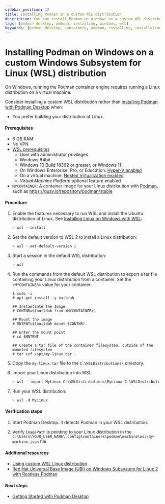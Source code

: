 ```yaml
---
sidebar_position: 12
title: Installing Podman on a custom WSL distribution
description: You can install Podman on Windows on a custom WSL distribution.
tags: [podman-desktop, podman, installing, windows, wsl]
keywords: [podman desktop, containers, podman, installing, installation, windows]
---
```


# Installing Podman on Windows on a custom Windows Subsystem for Linux (WSL) distribution

On Windows, running the Podman container engine requires running a Linux distribution on a virtual machine.

Consider installing a custom WSL distribution rather than [installing Podman with Podman Desktop](installing-podman-with-podman-desktop) when:

* You prefer building your distribution of Linux.

#### Prerequisites

* 6 GB RAM
* No VPN
* [WSL prerequisites](https://learn.microsoft.com/en-us/windows/wsl/troubleshooting#error-0x80370102-the-virtual-machine-could-not-be-started-because-a-required-feature-is-not-installed)
  * User with administrator privileges
  * Windows 64bit
  * Windows 10 Build 18362 or greater, or Windows 11
  * On Windows Enterprise, Pro, or Education:  [Hyper-V enabled](https://learn.microsoft.com/en-us/virtualization/hyper-v-on-windows/quick-start/enable-hyper-v)
  * On a virtual machine: [Nested Virtualization enabled](https://learn.microsoft.com/en-us/virtualization/hyper-v-on-windows/user-guide/nested-virtualization#configure-nested-virtualization)
  * *Virtual Machine Platform* optional feature enabled
* `MYCONTAINER`: A container image for your Linux distribution with [Podman](https://podman.io/getting-started/installation#installing-on-linux), such as https://quay.io/repository/podman/stable

#### Procedure

1. Enable the features necessary to run WSL and install the Ubuntu distribution of Linux. See [Installing Linux on Windows with WSL](https://learn.microsoft.com/en-us/windows/wsl/install):

    ```powershell
    > wsl --install
    ```
2. Set the default version to WSL 2 to install a Linux distribution:

    ```powershell
    > wsl --set-default-version 2
    ```

3. Start a session in the default WSL distribution:

    ```powershell
    > wsl
    ```

4. Run the commands from the default WSL distribution to export a tar file containing your Linux distribution from a container. Set the `<MYCONTAINER>` value for your container:

     ```shell-session
     $ sudo -i
     # apt-get install -y buildah
   
     ## Instantiate the Image
     # CONTNR=$(buildah from <MYCONTAINER>)
   
     ## Mount the image
     # MNTPNT=$(buildah mount $CONTNR)
   
     ## Enter the mount point
     # cd $MNTPNT

     ## Create a tar file of the container filesystem, outside of the mounted filesystem
     # tar cvf /opt/my-linux.tar .
     ```

5. Copy the `my-linux.tar` file to the `C:\WSLDistributions\` directory.

6. Import your Linux distribution into WSL:

    ```powershell
    > wsl --import MyLinux C:\WSLDistributions\MyLinux C:\WSLDistributions\my-linux.tar
    ```

7. Run your WSL distribution:

    ```powershell
    > wsl -d MyLinux
    ```

#### Verification steps

1. Start Podman Desktop. It detects Podman in your WSL distribution.

2. Verify `ImagePath` is pointing to your Linux distribution in the  `C:\Users\YOUR_USER_NAME\.config\containers\podman\machine\wsl\my-machine.json` file.

#### Additional resources

* [Using custom WSL Linux distribution](https://learn.microsoft.com/en-us/windows/wsl/use-custom-distro)
* [Red Hat Universal Base Image (UBI) on Windows Subsystem for Linux 2 with Rootless Podman](https://kenmoini.com/post/2022/04/rhel-ubi-on-wsl2-with-rootless-podman/)

#### Next steps

* [Getting Started with Podman Desktop](/docs/getting-started/getting-started)
